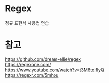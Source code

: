 # Regex
정규 표현식 사용법 연습

# 참고
https://github.com/dream-ellie/regex <br>
https://regexone.com/ <br>
https://www.youtube.com/watch?v=t3M6toIflyQ <br>
https://regexr.com/5mhou <br>
